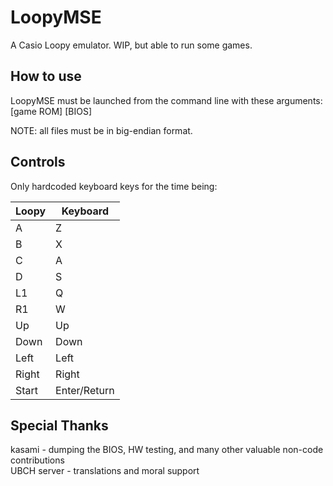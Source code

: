 # LoopyMSE
A Casio Loopy emulator. WIP, but able to run some games.

## How to use
LoopyMSE must be launched from the command line with these arguments: [game ROM] [BIOS]

NOTE: all files must be in big-endian format.

## Controls
Only hardcoded keyboard keys for the time being:

| Loopy | Keyboard |
| ----- | -------- |
| A | Z |
| B | X |
| C | A |
| D | S |
| L1 | Q |
| R1 | W |
| Up | Up |
| Down | Down |
| Left | Left |
| Right | Right |
| Start | Enter/Return |

## Special Thanks
kasami - dumping the BIOS, HW testing, and many other valuable non-code contributions  
UBCH server - translations and moral support
